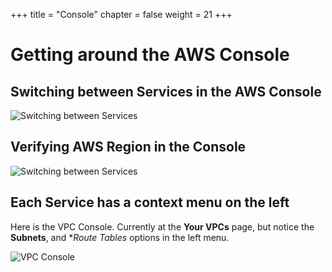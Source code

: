 +++
title = "Console"
chapter = false
weight = 21
+++

# Getting around the AWS Console

## Switching between Services in the AWS Console

![Switching between Services](/images/console_switching_services.png)

## Verifying AWS Region in the Console

![Switching between Services](/images/console_verify_region.png)

## Each Service has a context menu on the left
Here is the VPC Console. Currently at the **Your VPCs** page, but notice the **Subnets**, and **Route Tables* options in the left menu.

 ![VPC Console](/images/vpc-listvpcs.png)
